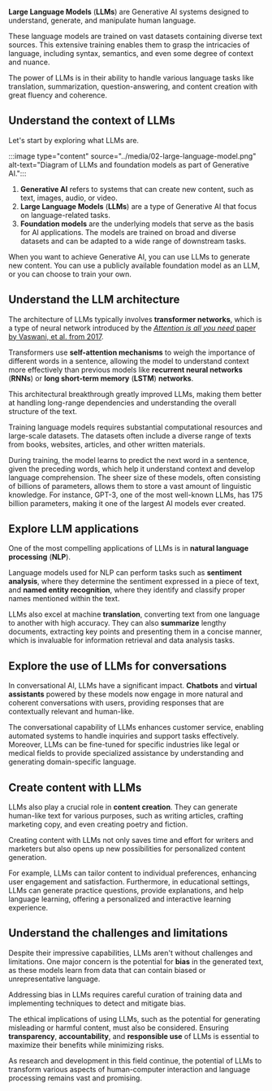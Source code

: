 **Large Language Models** (**LLMs**) are Generative AI systems designed to understand, generate, and manipulate human language.

These language models are trained on vast datasets containing diverse text sources. This extensive training enables them to grasp the intricacies of language, including syntax, semantics, and even some degree of context and nuance.

The power of LLMs is in their ability to handle various language tasks like translation, summarization, question-answering, and content creation with great fluency and coherence.

## Understand the context of LLMs

Let's start by exploring what LLMs are.

:::image type="content" source="../media/02-large-language-model.png" alt-text="Diagram of LLMs and foundation models as part of Generative AI.":::

1. **Generative AI** refers to systems that can create new content, such as text, images, audio, or video.
1. **Large Language Models** (**LLMs**) are a type of Generative AI that focus on language-related tasks.
1. **Foundation models** are the underlying models that serve as the basis for AI applications. The models are trained on broad and diverse datasets and can be adapted to a wide range of downstream tasks.

When you want to achieve Generative AI, you can use LLMs to generate new content. You can use a publicly available foundation model as an LLM, or you can choose to train your own.

## Understand the LLM architecture

The architecture of LLMs typically involves **transformer networks**, which is a type of neural network introduced by the [*Attention is all you need* paper by Vaswani, et al. from 2017](https://arxiv.org/abs/1706.03762?azure-portal=true).

Transformers use **self-attention mechanisms** to weigh the importance of different words in a sentence, allowing the model to understand context more effectively than previous models like **recurrent neural networks** (**RNNs**) or **long short-term memory** (**LSTM**) **networks**.

This architectural breakthrough greatly improved LLMs, making them better at handling long-range dependencies and understanding the overall structure of the text.

Training language models requires substantial computational resources and large-scale datasets. The datasets often include a diverse range of texts from books, websites, articles, and other written materials.

During training, the model learns to predict the next word in a sentence, given the preceding words, which help it understand context and develop language comprehension. The sheer size of these models, often consisting of billions of parameters, allows them to store a vast amount of linguistic knowledge. For instance, GPT-3, one of the most well-known LLMs, has 175 billion parameters, making it one of the largest AI models ever created.

## Explore LLM applications

One of the most compelling applications of LLMs is in **natural language processing** (**NLP**).

Language models used for NLP can perform tasks such as **sentiment analysis**, where they determine the sentiment expressed in a piece of text, and **named entity recognition**, where they identify and classify proper names mentioned within the text.

LLMs also excel at machine **translation**, converting text from one language to another with high accuracy. They can also **summarize** lengthy documents, extracting key points and presenting them in a concise manner, which is invaluable for information retrieval and data analysis tasks.

## Explore the use of LLMs for conversations

In conversational AI, LLMs have a significant impact. **Chatbots** and **virtual assistants** powered by these models now engage in more natural and coherent conversations with users, providing responses that are contextually relevant and human-like.

The conversational capability of LLMs enhances customer service, enabling automated systems to handle inquiries and support tasks effectively. Moreover, LLMs can be fine-tuned for specific industries like legal or medical fields to provide specialized assistance by understanding and generating domain-specific language.

## Create content with LLMs

LLMs also play a crucial role in **content creation**. They can generate human-like text for various purposes, such as writing articles, crafting marketing copy, and even creating poetry and fiction.

Creating content with LLMs not only saves time and effort for writers and marketers but also opens up new possibilities for personalized content generation.

For example, LLMs can tailor content to individual preferences, enhancing user engagement and satisfaction. Furthermore, in educational settings, LLMs can generate practice questions, provide explanations, and help language learning, offering a personalized and interactive learning experience.

## Understand the challenges and limitations

Despite their impressive capabilities, LLMs aren't without challenges and limitations. One major concern is the potential for **bias** in the generated text, as these models learn from data that can contain biased or unrepresentative language.

Addressing bias in LLMs requires careful curation of training data and implementing techniques to detect and mitigate bias.

The ethical implications of using LLMs, such as the potential for generating misleading or harmful content, must also be considered. Ensuring **transparency**, **accountability**, and **responsible use** of LLMs is essential to maximize their benefits while minimizing risks.

As research and development in this field continue, the potential of LLMs to transform various aspects of human-computer interaction and language processing remains vast and promising.
